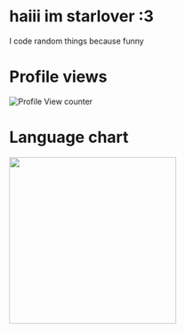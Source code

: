 # haiii im starlover :3

I code random things because funny

# Profile views                                                    

![Profile View counter](https://komarev.com/ghpvc/?username=glitchtest51&color=ff0000&style=for-the-badge)                       

# Language chart

<img width=300px src="https://github-readme-stats.vercel.app/api/top-langs/?username=Starlovermwah&layout=compact&theme=dark">
